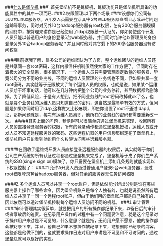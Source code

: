 ###[什么是堡垒机](http://vps.zzidc.com/vpsjishu/847.html)
###1.首先堡垒机不是跳板机，跳板功能只是堡垒机所具备的功能属性中的其中一项而已.
###2.权限管理:以下两个场景
####设想你们公司有300台Linux服务器，A开发人员需要登录其中5台WEB服务器查看日志或进行问题追踪等事务，同时对另外10台hadoop服务器有root权限，在有300台服务器规模的网络中，按常理来讲你是已经使用了ldap权限统一认证的，你如何使这个开发人员只能以普通用户的身份登录5台web服务器，并且同时允许他以管理员的身份登录另外10台hadoop服务器呢？并且同时他对其它剩下的200多台服务器没有访问权限

####目前据我了解，很多公司的运维团队为了方面，整个运维团队的运维人员还是共享同一套root密码，这样内部信任机制虽然使大家的工作方便了，但同时存在着极大的安全隐患，很多情况下，一个运维人员只需要管理固定数量的服务器，毕竟公司分为不同的业务线，不同的运维人员管理的业务线也不同，但如果共享一套root密码，其实就等于无限放大了每个运维人员的权限，也就是说，如果某个运维人员想干坏事的话，他可以在几分钟内把整个公司的业务停转，甚至数据都给删除掉。为了降低风险，于是有人想到，把不同业务线的root密码改掉就ok了么，也就是每个业务线的运维人员只知道自己的密码，这当然是最简单有效的方式，但问题是如果你同时用了ldap,这样做又比较麻烦，即使你设置了root不通过ldap认证，那新问题就是，每次有运维人员离职，他所在的业务线的密码都需要重新改一次。
#####其实上面的问题，我觉得可以很简单的通过堡垒机来实现，收回所有人员的直接登录服务器的权限，所有的登录动作都通过堡垒机授权，运维人员或开发人员不知道远程服务器的密码，这些远程机器的用户信息都绑定在了堡垒机上，堡垒机用户只能看到他能用什么权限访问哪些远程服务器。

 

#####在回收了运维或开发人员直接登录远程服务器的权限后，其实就等于你们公司生产系统的所有认证过程都通过堡垒机来完成了，堡垒机等于成了你们生产系统的SSO(single sign on)模块了。你只需要在堡垒机上添加几条规则就能实现以下权限控制了：
####1.允许A开发人员通过普通用户登录5台web服务器，通过root权限登录10台hadoop服务器，但对其余的服务器无任务访问权限

####2.多个运维人员可以共享一个root账户，但是依然能分辨出分别是谁在哪些服务器上操作了哪些命令，因为堡垒机账户是每个人独有的，也就是说虽然所有运维人员共享了一同一个远程root账户，但由于他们用的堡垒账户都是自己独有的，因此依然可以通过堡垒机控制每个运维人员访问不同的机器。
###3.审计管理
####审计管理其实很简单，就是把用户的所有操作都纪录下来，以备日后的审计或者事故后的追责。在纪录用户操作的过程中有一个问题要注意，就是这个纪录对于操作用户来讲是不可见的，什么意思？就是指，无论用户愿不愿意，他的操作都会被纪录下来，并且，他自己如果不想操作被纪录下来，或想删除已纪录的内容，这些都是他做不到的，这就要求操作日志对用户来讲是不可见和不可访问的，通过堡垒机就可以很好的实现。